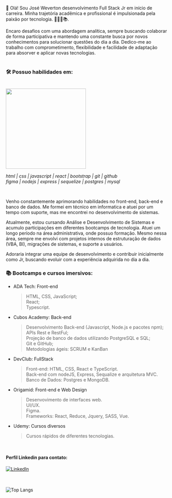 
<!--![header](https://capsule-render.vercel.app/api?type=waving&&color=154c79&height=120&section=header&fontSize=90)-->


<!--[![Typing SVG](https://readme-typing-svg.demolab.com?font=Fira+Code&pause=1000&color=154C79&multiline=true&random=false&width=435&height=90&lines=Desenvolvedor+de+software%3A;Front-end+%7C+Back-end;Banco+de+dados)](https://git.io/typing-svg)-->

👋 Olá! Sou José Weverton desenvolvimento Full Stack Jr em início de carreira. Minha trajetória acadêmica e profissional é impulsionada pela paixão por tecnologia. 👨🏻‍💻📚.

Encaro desafios com uma abordagem analítica, sempre buscando colaborar de forma participativa e mantendo uma constante busca por novos conhecimentos para solucionar questões do dia a dia. Dedico-me ao trabalho com comprometimento, flexibilidade e facilidade de adaptação para absorver e aplicar novas tecnologias.<br><br>


### 🛠️ Possuo habilidades em: <br><br>

<div>
<img width=250px src="https://skillicons.dev/icons?i=html,css,javascript,react,bootstrap,git,github,figma,nodejs,express,sequelize,postgres,mysql&perline=7" />
</div>

*html | css | javascript | react | bootstrap | git | github<br>figma | nodejs | express | sequelize | postgres | mysql*

<br>

Venho constantemente aprimorando habilidades no front-end, back-end e banco de dados. Me formei em técnico em informatica e atuei por um tempo com suporte, mas me encontrei no desenvolvimento de sistemas.

Atualmente, estou cursando Análise e Desenvolvimento de Sistemas e acumulo participações em diferentes bootcamps de tecnologia. Atuei um longo período na área administrativa, onde possuo formação. Mesmo  nessa área, sempre me envolvi com projetos internos de estruturação de dados (VBA, BI), migrações de sistemas, e suporte a usuários. 

Adoraria integrar uma equipe de desenvolvimento e contribuir inicialmente como Jr, buscando evoluir com a experiência adquirida no dia a dia.

### 📚 Bootcamps e cursos imersivos:

- ADA Tech: Front-end
  >HTML, CSS, JavaScript;<br>
  >React;<br>
  >Typescript.
  
- Cubos Academy: Back-end
  >Desenvolvimento Back-end (Javascript, Node.js e pacotes npm);<br>
  >APIs Rest e RestFul;<br>
  >Projeção de banco de dados utilizando PostgreSQL e SQL;<br>
  >Git e GitHub;<br>
  >Metodologias ágeis: SCRUM e KanBan<br>
  
- DevClub: FullStack
  >Front-end: HTML, CSS, React e TypeScript.<br> 
  >Back-end com nodeJS, Express, Sequalize e arquitetura MVC.<br>
   >Banco de Dados: Postgres e MongoDB. <br>
- Origamid: Front-end e Web Design
  > Desenvovimento de interfaces web.<br>
  > UI/UX.<br>
  > Figma.<br>
  > Frameworks: React, Reduce, Jquery, SASS, Vue.<br>
  
- Udemy: Cursos diversos
  >Cursos rápidos de diferentes tecnologias.
  
<br>

####  Perfil Linkedin para contato:

[![LinkedIn](<https://img.shields.io/badge/LinkedIn-0077B5?style=for-the-badge&logo=linkedin&logoColor=white>)](<https://www.linkedin.com/in/jose-weverton/>)<br>
<br><br>

<!--![Jose Weverton Stats](https://github-readme-stats.vercel.app/api?username=joseweverton&show_icons=true&theme=transparent)-->

<!--[![Top Langs](https://github-readme-stats.vercel.app/api/top-langs/?username=anuraghazra)](https://github.com/anuraghazra/github-readme-stats) -->

![Top Langs](https://github-readme-stats.vercel.app/api/top-langs/?username=joseweverton&layout=compact)



